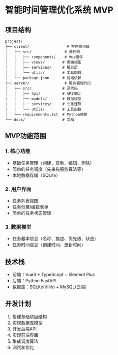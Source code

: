 # 智能时间管理优化系统 MVP

## 项目结构
```
project/
├── client/                 # 客户端代码
│   ├── src/               # 源代码
│   │   ├── components/    # Vue组件
│   │   ├── views/        # 页面视图
│   │   ├── services/     # 服务层
│   │   └── utils/        # 工具函数
│   └── package.json      # 前端依赖
├── server/                # 服务器端代码
│   ├── src/              # 源代码
│   │   ├── api/          # API接口
│   │   ├── models/       # 数据模型
│   │   ├── services/     # 业务逻辑
│   │   └── utils/        # 工具函数
│   └── requirements.txt  # Python依赖
└── docs/                 # 文档
```

## MVP功能范围

### 1. 核心功能
- 基础任务管理（创建、查看、编辑、删除）
- 简单的任务调度（先来先服务算法等）
- 本地数据存储（SQLite）

### 2. 用户界面
- 任务列表视图
- 任务创建/编辑表单
- 简单的任务状态管理

### 3. 数据模型
- 任务基本信息（名称、描述、优先级、状态）
- 任务时间信息（创建时间、更新时间）

## 技术栈
- 前端：Vue3 + TypeScript + Element Plus
- 后端：Python FastAPI
- 数据库：SQLite(本地) + MySQL(云端)

## 开发计划
1. 搭建基础项目结构
2. 实现数据库模型
3. 开发后端API
4. 实现前端界面
5. 集成调度算法
6. 测试和优化 